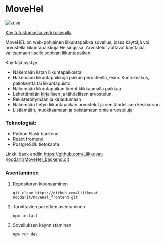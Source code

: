 # MoveHel
![kuva](https://github.com/Liikkuvat-Koodarit/MoveHel_frontend/assets/143928416/cda4c22a-5818-4f5b-bc77-748532fa9720)

[Käy tutustumassa verkkosivuilla](https://movehel-frontend.onrender.com/)

MoveHEL on web-pohjainen liikuntapaikka sovellus, jossa käyttäjä voi arvostella liikuntapaikkoja Helsingissä. Arvostelut auttavat käyttäjää valitsemaan itselle sopivan liikuntapaikan. 

Käyttäjä pystyy:
- Näkemään listan liikuntapaikoista.
- Hakemaan liikuntapaikkoja paikan perusteella, esim. Kuntokeskus, pallokenttä tai liikuntapuisto.
- Näkemään liikuntapaikan tiedot klikkaamalla paikkaa.
- Lähettämään kirjallisen ja tähdellisen arvostelun.
- Rekisteröitymään ja kirjautumaan
- Näkemään tietyn liikuntapaikan arvostelut ja sen tähdellisen keskiarvon
- Lisäämään, muokkaamaan ja poistamaan omia arvosteluja

### Teknologiat:
- Python Flask backend
- React frontend
- PostgreSQL tietokanta

Linkki back endiin https://github.com/Liikkuvat-Koodarit/MoveHel_backend.git

### Asentaminen

1. Repositoryn kloonaaminen

   ```git clone https://github.com/Liikkuvat-Koodarit/MoveHel_frontend.git```

2. Tarvittavien pakettien asentaminen

   ```npm install```

3. Sovelluksen käynnistäminen

   ```npm run dev```

   
  
